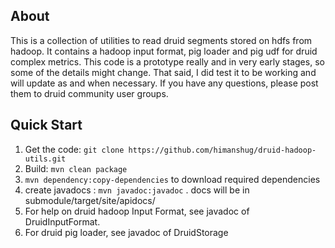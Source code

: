 ## About
This is a collection of utilities to read druid segments stored on hdfs from hadoop. It contains a hadoop input format, pig loader and pig udf for druid complex metrics.
This code is a prototype really and in very early stages, so some of the details might change. That said, I did test it to be working and will update as and when necessary. If you have any questions, please post them to druid community user groups.

## Quick Start
1. Get the code: `git clone https://github.com/himanshug/druid-hadoop-utils.git`
1. Build: `mvn clean package`
1. `mvn dependency:copy-dependencies` to download required dependencies
1. create javadocs : `mvn javadoc:javadoc` . docs will be in submodule/target/site/apidocs/
1. For help on druid hadoop Input Format, see javadoc of DruidInputFormat.
1. For druid pig loader, see javadoc of DruidStorage
